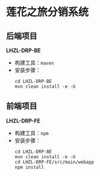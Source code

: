 # 莲花之旅分销系统

## 后端项目
**LHZL-DRP-BE**
+ 构建工具：`maven`
+ 安装步骤：
    ```
    cd LHZL-DRP-BE
    mvn clean install -e -U
    ```

## 前端项目
**LHZL-DRP-FE**
+ 构建工具：`npm`
+ 安装步骤：
    ```
    cd LHZL-DRP-BE
    mvn clean install -e -U
    cd LHZL-DRP-FE/src/main/webapp
    npm install
    ```



